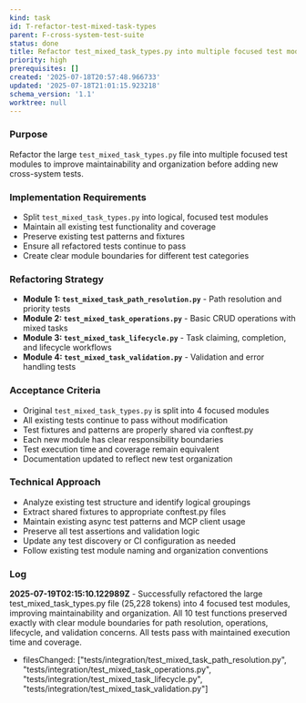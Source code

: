 ```yaml
---
kind: task
id: T-refactor-test-mixed-task-types
parent: F-cross-system-test-suite
status: done
title: Refactor test_mixed_task_types.py into multiple focused test modules
priority: high
prerequisites: []
created: '2025-07-18T20:57:48.966733'
updated: '2025-07-18T21:01:15.923218'
schema_version: '1.1'
worktree: null
---
```

### Purpose
Refactor the large `test_mixed_task_types.py` file into multiple focused test modules to improve maintainability and organization before adding new cross-system tests.

### Implementation Requirements
- Split `test_mixed_task_types.py` into logical, focused test modules
- Maintain all existing test functionality and coverage
- Preserve existing test patterns and fixtures
- Ensure all refactored tests continue to pass
- Create clear module boundaries for different test categories

### Refactoring Strategy
- **Module 1: `test_mixed_task_path_resolution.py`** - Path resolution and priority tests
- **Module 2: `test_mixed_task_operations.py`** - Basic CRUD operations with mixed tasks
- **Module 3: `test_mixed_task_lifecycle.py`** - Task claiming, completion, and lifecycle workflows
- **Module 4: `test_mixed_task_validation.py`** - Validation and error handling tests

### Acceptance Criteria
- Original `test_mixed_task_types.py` is split into 4 focused modules
- All existing tests continue to pass without modification
- Test fixtures and patterns are properly shared via conftest.py
- Each new module has clear responsibility boundaries
- Test execution time and coverage remain equivalent
- Documentation updated to reflect new test organization

### Technical Approach
- Analyze existing test structure and identify logical groupings
- Extract shared fixtures to appropriate conftest.py files
- Maintain existing async test patterns and MCP client usage
- Preserve all test assertions and validation logic
- Update any test discovery or CI configuration as needed
- Follow existing test module naming and organization conventions

### Log


**2025-07-19T02:15:10.122989Z** - Successfully refactored the large test_mixed_task_types.py file (25,228 tokens) into 4 focused test modules, improving maintainability and organization. All 10 test functions preserved exactly with clear module boundaries for path resolution, operations, lifecycle, and validation concerns. All tests pass with maintained execution time and coverage.
- filesChanged: ["tests/integration/test_mixed_task_path_resolution.py", "tests/integration/test_mixed_task_operations.py", "tests/integration/test_mixed_task_lifecycle.py", "tests/integration/test_mixed_task_validation.py"]